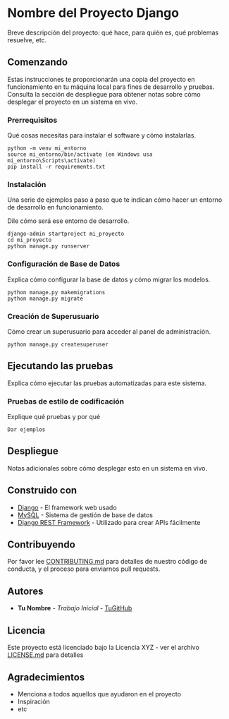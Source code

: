 
# Nombre del Proyecto Django

Breve descripción del proyecto: qué hace, para quién es, qué problemas resuelve, etc.

## Comenzando

Estas instrucciones te proporcionarán una copia del proyecto en funcionamiento en tu máquina local para fines de desarrollo y pruebas. Consulta la sección de despliegue para obtener notas sobre cómo desplegar el proyecto en un sistema en vivo.

### Prerrequisitos

Qué cosas necesitas para instalar el software y cómo instalarlas.

```
python -m venv mi_entorno
source mi_entorno/bin/activate (en Windows usa mi_entorno\Scripts\activate)
pip install -r requirements.txt
```

### Instalación

Una serie de ejemplos paso a paso que te indican cómo hacer un entorno de desarrollo en funcionamiento.

Dile cómo será ese entorno de desarrollo.

```
django-admin startproject mi_proyecto
cd mi_proyecto
python manage.py runserver
```

### Configuración de Base de Datos

Explica cómo configurar la base de datos y cómo migrar los modelos.

```
python manage.py makemigrations
python manage.py migrate
```

### Creación de Superusuario

Cómo crear un superusuario para acceder al panel de administración.

```
python manage.py createsuperuser
```

## Ejecutando las pruebas

Explica cómo ejecutar las pruebas automatizadas para este sistema.

### Pruebas de estilo de codificación

Explique qué pruebas y por qué

```
Dar ejemplos
```

## Despliegue

Notas adicionales sobre cómo desplegar esto en un sistema en vivo.

## Construido con

* [Django](https://www.djangoproject.com/) - El framework web usado
* [MySQL](https://www.mysql.com/) - Sistema de gestión de base de datos
* [Django REST Framework](https://www.django-rest-framework.org/) - Utilizado para crear APIs fácilmente

## Contribuyendo

Por favor lee [CONTRIBUTING.md](http://contribuir.md) para detalles de nuestro código de conducta, y el proceso para enviarnos pull requests.

## Autores

* **Tu Nombre** - *Trabajo Inicial* - [TuGitHub](https://github.com/tugithub)

## Licencia

Este proyecto está licenciado bajo la Licencia XYZ - ver el archivo [LICENSE.md](LICENSE.md) para detalles

## Agradecimientos

* Menciona a todos aquellos que ayudaron en el proyecto
* Inspiración
* etc
